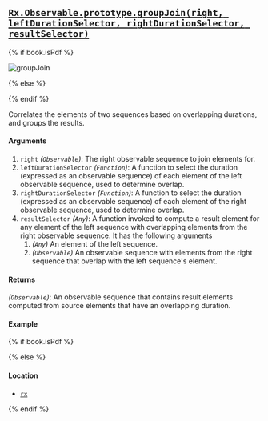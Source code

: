 ## [`Rx.Observable.prototype.groupJoin(right, leftDurationSelector, rightDurationSelector, resultSelector)`](https://github.com/Reactive-Extensions/RxJS/blob/master/src/core/linq/observable/groupjoin.js)

{% if book.isPdf %}

![groupJoin](http://reactivex.io/documentation/operators/images/groupJoin.png)

{% else %}



{% endif %}

Correlates the elements of two sequences based on overlapping durations, and groups the results.

#### Arguments
1. `right` *(`Observable`)*: The right observable sequence to join elements for.
2. `leftDurationSelector` *(`Function`)*: A function to select the duration (expressed as an observable sequence) of each element of the left observable sequence, used to determine overlap.
3. `rightDurationSelector` *(`Function`)*: A function to select the duration (expressed as an observable sequence) of each element of the right observable sequence, used to determine overlap.
4. `resultSelector` *(`Any`)*: A function invoked to compute a result element for any element of the left sequence with overlapping elements from the right observable sequence. It has the following arguments
    1. *(`Any`)* An element of the left sequence. 
    2. *(`Observable`)* An observable sequence with elements from the right sequence that overlap with the left sequence's element.

#### Returns
*(`Observable`)*: An observable sequence that contains result elements computed from source elements that have an overlapping duration.

#### Example

[](http://jsbin.com/gebas/1/embed?js,console)

{% if book.isPdf %}



{% else %}

#### Location

- [`rx`](https://www.npmjs.org/package/rx)

{% endif %}